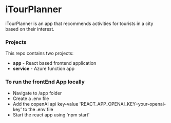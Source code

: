 # iTourPlanner
iTourPlanner is an app that recommends activities for tourists in a city based on their interest.

### Projects
This repo contains two projects:

- **app** - React based frontend application
- **service** - Azure function app

### To run the frontEnd App locally

- Navigate to /app folder
- Create a .env file
- Add the oopenAI api key-value 'REACT_APP_OPENAI_KEY=your-openai-key' to the .env file
- Start the react app using 'npm start'
